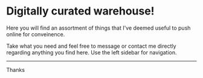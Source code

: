 # Digitally curated warehouse!

Here you will find an assortment of things that I've deemed useful to push online for conveinence. 

Take what you need and feel free to message or contact me directly regarding anything you find here. Use the left sidebar for navigation.

---
Thanks

